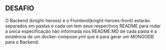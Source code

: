 ## DESAFIO
O Backend (knight-heroes) e o Frontend(knight-heroes-front) estarão separados em pastas e cada um tem seus respectivos README para rodar a única especificação não informada nos README.MD de cada pasta é a existência de um docker-compose.yml que é para gerar um MONGODB para o Backend.
